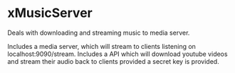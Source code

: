 # xMusicServer

Deals with downloading and streaming music to media server.

Includes a media server, which will stream to clients listening on localhost:9090/stream. Includes a API which will download youtube videos and stream their audio back to clients provided a secret key is provided. 
